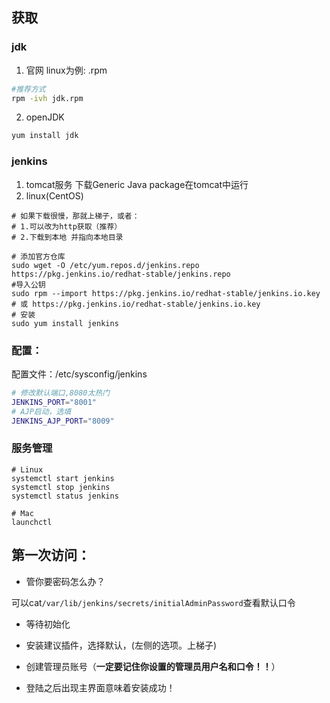 ##

## 获取

### jdk

1. 官网 linux为例: .rpm
```bash
#推荐方式
rpm -ivh jdk.rpm
```

2. openJDK
```bash
yum install jdk
```

### jenkins
1. tomcat服务
下载Generic Java package在tomcat中运行
2. linux(CentOS)
```shell
# 如果下载很慢，那就上梯子，或者：
# 1.可以改为http获取（推荐）
# 2.下载到本地 并指向本地目录

# 添加官方仓库 
sudo wget -O /etc/yum.repos.d/jenkins.repo https://pkg.jenkins.io/redhat-stable/jenkins.repo
#导入公钥
sudo rpm --import https://pkg.jenkins.io/redhat-stable/jenkins.io.key
# 或 https://pkg.jenkins.io/redhat-stable/jenkins.io.key
# 安装
sudo yum install jenkins
```

### 配置：

配置文件：/etc/sysconfig/jenkins

```bash
# 修改默认端口,8080太热门
JENKINS_PORT="8001"
# AJP启动，选填
JENKINS_AJP_PORT="8009" 
```

### 服务管理

```shell
# Linux
systemctl start jenkins
systemctl stop jenkins
systemctl status jenkins

# Mac
launchctl
```



## 第一次访问：

* 管你要密码怎么办？

可以cat`/var/lib/jenkins/secrets/initialAdminPassword`查看默认口令

* 等待初始化

* 安装建议插件，选择默认，(左侧的选项。上梯子)

* 创建管理员账号（**一定要记住你设置的管理员用户名和口令！！**）

* 登陆之后出现主界面意味着安装成功！